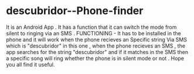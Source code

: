 # descubridor--Phone-finder
It is an Android App . It has a function that it can switch the mode from silent to ringing via an SMS . FUNCTIONING - It has to be installed in the phone and it will work when the phone recieves an Specific string Via SMS which is "descubridor" in this one , when the phone recieves an SMS , the app searches for the string "descubridor" and if it matches in the SMS then a specific song will ring whether the phone is in silent mode or not . Hope you all find it useful.
